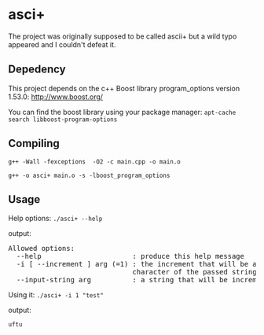 asci+
=====

The project was originally supposed to be called ascii+ but a wild typo appeared and I couldn't defeat it.

Depedency
---------

This project depends on the c++ Boost library program_options version 1.53.0: http://www.boost.org/

You can find the boost library using your package manager: `apt-cache search libboost-program-options`

Compiling
---------


`g++ -Wall -fexceptions  -O2 -c main.cpp -o main.o`

`g++ -o asci+ main.o -s -lboost_program_options`

Usage
-----

Help options:
`./asci+ --help`

output:

<pre>
Allowed options:
  --help                      : produce this help message
  -i [ --increment ] arg (=1) : the increment that will be added to each 
                              character of the passed string
  --input-string arg          : a string that will be incremented
</pre>

Using it:
`./asci+ -i 1 "test"`

output:

`uftu`


